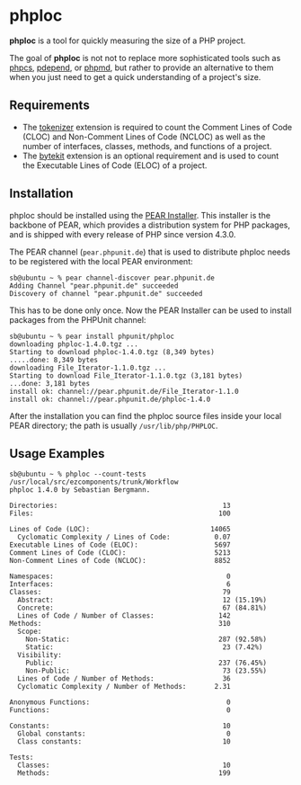 phploc
======

**phploc** is a tool for quickly measuring the size of a PHP project.

The goal of **phploc** is not not to replace more sophisticated tools such as [phpcs](http://pear.php.net/PHP_CodeSniffer), [pdepend](http://pdepend.org/), or [phpmd](http://phpmd.org/), but rather to provide an alternative to them when you just need to get a quick understanding of a project's size.

Requirements
------------

* The [tokenizer](http://www.php.net/tokenizer) extension is required to count the Comment Lines of Code (CLOC) and Non-Comment Lines of Code (NCLOC) as well as the number of interfaces, classes, methods, and functions of a project.
* The [bytekit](http://www.bytekit.org/) extension is an optional requirement and is used to count the Executable Lines of Code (ELOC) of a project.

Installation
------------

phploc should be installed using the [PEAR Installer](http://pear.php.net/). This installer is the backbone of PEAR, which provides a distribution system for PHP packages, and is shipped with every release of PHP since version 4.3.0.

The PEAR channel (`pear.phpunit.de`) that is used to distribute phploc needs to be registered with the local PEAR environment:

    sb@ubuntu ~ % pear channel-discover pear.phpunit.de
    Adding Channel "pear.phpunit.de" succeeded
    Discovery of channel "pear.phpunit.de" succeeded

This has to be done only once. Now the PEAR Installer can be used to install packages from the PHPUnit channel:

    sb@ubuntu ~ % pear install phpunit/phploc
    downloading phploc-1.4.0.tgz ...
    Starting to download phploc-1.4.0.tgz (8,349 bytes)
    .....done: 8,349 bytes
    downloading File_Iterator-1.1.0.tgz ...
    Starting to download File_Iterator-1.1.0.tgz (3,181 bytes)
    ...done: 3,181 bytes
    install ok: channel://pear.phpunit.de/File_Iterator-1.1.0
    install ok: channel://pear.phpunit.de/phploc-1.4.0

After the installation you can find the phploc source files inside your local PEAR directory; the path is usually `/usr/lib/php/PHPLOC`.

Usage Examples
--------------

    sb@ubuntu ~ % phploc --count-tests /usr/local/src/ezcomponents/trunk/Workflow
    phploc 1.4.0 by Sebastian Bergmann.

    Directories:                                         13
    Files:                                              100

    Lines of Code (LOC):                              14065
      Cyclomatic Complexity / Lines of Code:           0.07
    Executable Lines of Code (ELOC):                   5697
    Comment Lines of Code (CLOC):                      5213
    Non-Comment Lines of Code (NCLOC):                 8852

    Namespaces:                                           0
    Interfaces:                                           6
    Classes:                                             79
      Abstract:                                          12 (15.19%)
      Concrete:                                          67 (84.81%)
      Lines of Code / Number of Classes:                142
    Methods:                                            310
      Scope:
        Non-Static:                                     287 (92.58%)
        Static:                                          23 (7.42%)
      Visibility:
        Public:                                         237 (76.45%)
        Non-Public:                                      73 (23.55%)
      Lines of Code / Number of Methods:                 36
      Cyclomatic Complexity / Number of Methods:       2.31

    Anonymous Functions:                                  0
    Functions:                                            0

    Constants:                                           10
      Global constants:                                   0
      Class constants:                                   10

    Tests:
      Classes:                                           10
      Methods:                                          199
